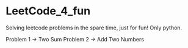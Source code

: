 # LeetCode_4_fun

Solving leetcode problems in the spare time, just for fun! Only python.

Problem 1 -> Two Sum
Problem 2 -> Add Two Numbers